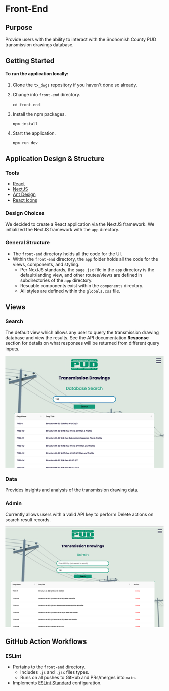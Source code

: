 # Front-End

## Purpose
Provide users with the ability to interact with the Snohomish County PUD transmission drawings database.  
## Getting Started
#### To run the application locally:
1. Clone the `tx_dwgs` repository if you haven't done so already.

2. Change into `front-end` directory.

    ```
    cd front-end
    ```

3. Install the npm packages.

    ```
    npm install
    ```

4. Start the application.

    ```
    npm run dev
    ```

## Application Design & Structure
### Tools
 - [React](https://react.dev/)
 - [NextJS](https://nextjs.org/)
 - [Ant Design](https://ant.design/)
 - [React Icons](https://github.com/react-icons/react-icons#readme)

 ### Design Choices
 We decided to create a React application via the NextJS framework.  We initialized the NextJS framework with the `app` directory.

 ### General Structure
- The `front-end` directory holds all the code for the UI.
- Within the `front-end` directory, the `app` folder holds all the code for the views, components, and styling.
    - Per NextJS standards, the `page.jsx` file in the `app` directory is the default/landing view, and other routes/views are defined in subdirectories of the `app` directory.
    - Resuable components exist within the `components` directory.
    - All styles are defined within the `globals.css` file. 

## Views
### Search
The default view which allows any user to query the transmission drawing database and view the results.  See the API documentation **Response** section for details on what responses will be returned from different query inputs.

![search_view_img](../../front-end/public/screenshots/20230517_SearchView.png)

### Data
Provides insights and analysis of the transmission drawing data.

### Admin
Currently allows users with a valid API key to perform Delete actions on search result records.

![admin_view_img](../../front-end/public/screenshots/20230517_AdminView.png)

## GitHub Action Workflows
### ESLint
- Pertains to the `front-end` directory.
    - Includes `.js` and `.jsx` files types.
    - Runs on all pushes to GitHub and PRs/merges into `main`.
- Implements [ESLint Standard](https://github.com/standard/eslint-config-standard) configuration.
